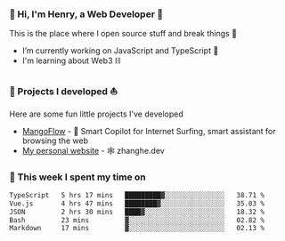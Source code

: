 <!-- [![Click to enter my website](https://github.com/zh30/zh30/assets/7930156/bb82b0df-3fb8-4136-8522-734cd2b27f6a)](https://blog.zhanghe.dev) -->

### 👋 Hi, I'm Henry, a Web Developer 🚀

This is the place where I open source stuff and break things :rofl:

- I’m currently working on JavaScript and TypeScript 🥢
- I'm learning about Web3 ⛓️

### 🔨 Projects I developed ⛵

Here are some fun little projects I've developed

- [MangoFlow](https://mangoflow.chat/) - 🥭 Smart Copilot for Internet Surfing, smart assistant for browsing the web
- [My personal website](https://zhanghe.dev) - 🕸️ zhanghe.dev

### 💪 This week I spent my time on

<!--START_SECTION:waka-->

```txt
TypeScript   5 hrs 17 mins   █████████▓░░░░░░░░░░░░░░░   38.71 %
Vue.js       4 hrs 47 mins   ████████▓░░░░░░░░░░░░░░░░   35.03 %
JSON         2 hrs 30 mins   ████▓░░░░░░░░░░░░░░░░░░░░   18.32 %
Bash         23 mins         ▓░░░░░░░░░░░░░░░░░░░░░░░░   02.82 %
Markdown     17 mins         ▓░░░░░░░░░░░░░░░░░░░░░░░░   02.13 %
```

<!--END_SECTION:waka-->
